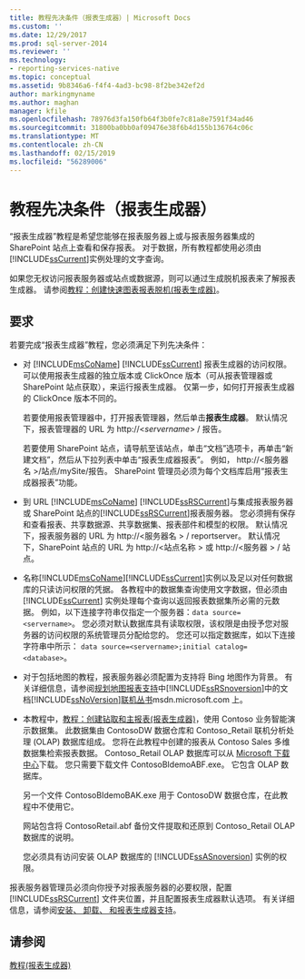 ```yaml
---
title: 教程先决条件（报表生成器）| Microsoft Docs
ms.custom: ''
ms.date: 12/29/2017
ms.prod: sql-server-2014
ms.reviewer: ''
ms.technology:
- reporting-services-native
ms.topic: conceptual
ms.assetid: 9b8346a6-f4f4-4ad3-bc98-8f2be342ef2d
author: markingmyname
ms.author: maghan
manager: kfile
ms.openlocfilehash: 78976d3fa150fb64f3b0fe7c81a8e7591f34ad46
ms.sourcegitcommit: 31800ba0bb0af09476e38f6b4d155b136764c06c
ms.translationtype: MT
ms.contentlocale: zh-CN
ms.lasthandoff: 02/15/2019
ms.locfileid: "56289006"
---
```

# <a name="prerequisites-for-tutorials-report-builder"></a>教程先决条件（报表生成器）
  “报表生成器”教程是希望您能够在报表服务器上或与报表服务器集成的 SharePoint 站点上查看和保存报表。 对于数据，所有教程都使用必须由 [!INCLUDE[ssCurrent](../includes/sscurrent-md.md)]实例处理的文字查询。  
  
 如果您无权访问报表服务器或站点或数据源，则可以通过生成脱机报表来了解报表生成器。 请参阅[教程：创建快速图表报表脱机&#40;报表生成器&#41;](report-builder/tutorial-create-a-quick-chart-report-offline-report-builder.md)。  
  
## <a name="requirements"></a>要求  
 若要完成“报表生成器”教程，您必须满足下列先决条件：  
  
-   对 [!INCLUDE[msCoName](../includes/msconame-md.md)] [!INCLUDE[ssCurrent](../includes/sscurrent-md.md)] 报表生成器的访问权限。 可以使用报表生成器的独立版本或 ClickOnce 版本（可从报表管理器或 SharePoint 站点获取），来运行报表生成器。 仅第一步，如何打开报表生成器的 ClickOnce 版本不同的。  
  
     若要使用报表管理器中，打开报表管理器，然后单击**报表生成器**。 默认情况下，报表管理器的 URL 为 http://\<*servername*> / 报告。  
  
     若要使用 SharePoint 站点，请导航至该站点，单击“文档”选项卡，再单击“新建文档”，然后从下拉列表中单击“报表生成器报表”。 例如， http://\<服务器名 >/站点/mySite/报告。 SharePoint 管理员必须为每个文档库启用“报表生成器报表”功能。  
  
-   到 URL [!INCLUDE[msCoName](../includes/msconame-md.md)] [!INCLUDE[ssRSCurrent](../includes/ssrscurrent-md.md)]与集成报表服务器或 SharePoint 站点的[!INCLUDE[ssRSCurrent](../includes/ssrscurrent-md.md)]报表服务器。 您必须拥有保存和查看报表、共享数据源、共享数据集、报表部件和模型的权限。 默认情况下，报表服务器的 URL 为 http://\<服务器名 > / reportserver。 默认情况下，SharePoint 站点的 URL 为 http://\<站点名称 > 或 http://\<服务器 > / 站点。  
  
-   名称[!INCLUDE[msCoName](../includes/msconame-md.md)][!INCLUDE[ssCurrent](../includes/sscurrent-md.md)]实例以及足以对任何数据库的只读访问权限的凭据。 各教程中的数据集查询使用文字数据，但必须由 [!INCLUDE[ssCurrent](../includes/sscurrent-md.md)] 实例处理每个查询以返回报表数据集所必需的元数据。 例如，以下连接字符串仅指定一个服务器：`data source=<servername>`。 您必须对默认数据库具有读取权限，该权限是由授予您对服务器的访问权限的系统管理员分配给您的。 您还可以指定数据库，如以下连接字符串中所示： `data source=<servername>;initial catalog=<database>`。  
  
-   对于包括地图的教程，报表服务器必须配置为支持将 Bing 地图作为背景。 有关详细信息，请参阅[规划地图报表支持](plan-for-map-report-support.md)中[!INCLUDE[ssRSnoversion](../includes/ssrsnoversion-md.md)]中的文档[!INCLUDE[ssNoVersion](../includes/ssnoversion-md.md)][联机丛书](https://go.microsoft.com/fwlink/?LinkId=154888)msdn.microsoft.com 上。  
  
-   本教程中，[教程：创建钻取和主报表&#40;报表生成器&#41;](tutorial-creating-drillthrough-and-main-reports-report-builder.md)，使用 Contoso 业务智能演示数据集。 此数据集由 ContosoDW 数据仓库和 Contoso_Retail 联机分析处理 (OLAP) 数据库组成。 您将在此教程中创建的报表从 Contoso Sales 多维数据集检索报表数据。 Contoso_Retail OLAP 数据库可以从 [Microsoft 下载中心](https://go.microsoft.com/fwlink/?LinkID=191575)下载。 您只需要下载文件 ContosoBIdemoABF.exe。 它包含 OLAP 数据库。  
  
     另一个文件 ContosoBIdemoBAK.exe 用于 ContosoDW 数据仓库，在此教程中不使用它。  
  
     网站包含将 ContosoRetail.abf 备份文件提取和还原到 Contoso_Retail OLAP 数据库的说明。  
  
     您必须具有访问安装 OLAP 数据库的 [!INCLUDE[ssASnoversion](../includes/ssasnoversion-md.md)] 实例的权限。  
  
 报表服务器管理员必须向你授予对报表服务器的必要权限，配置 [!INCLUDE[ssRSCurrent](../includes/ssrscurrent-md.md)] 文件夹位置，并且配置报表生成器默认选项。 有关详细信息，请参阅[安装、 卸载、 和报表生成器支持](install-uninstall-and-report-builder-support.md)。  
  
## <a name="see-also"></a>请参阅  
 [教程&#40;报表生成器&#41;](report-builder-tutorials.md)  
  
  
